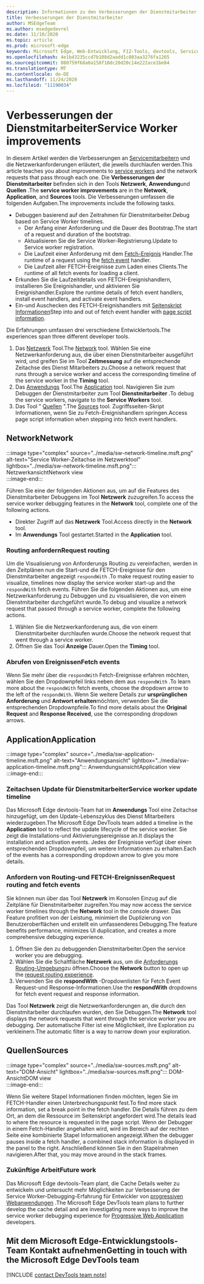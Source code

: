 ```yaml
---
description: Informationen zu den Verbesserungen der Dienstmitarbeiter und zur Verwendung der einzelnen Dienste.
title: Verbesserungen der Dienstmitarbeiter
author: MSEdgeTeam
ms.author: msedgedevrel
ms.date: 11/10/2020
ms.topic: article
ms.prod: microsoft-edge
keywords: Microsoft Edge, Web-Entwicklung, F12-Tools, devtools, Service Worker, PWA
ms.openlocfilehash: 4e1b43235ccd7b108d2aadd1c803aa3276fa1265
ms.sourcegitcommit: 080759f68a0a158f10dc20d20c14e222ace1be84
ms.translationtype: MT
ms.contentlocale: de-DE
ms.lasthandoff: 11/24/2020
ms.locfileid: "11190034"
---
```

# <span data-ttu-id="a95ad-104">Verbesserungen der Dienstmitarbeiter</span><span class="sxs-lookup"><span data-stu-id="a95ad-104">Service Worker improvements</span></span>  

<span data-ttu-id="a95ad-105">In diesem Artikel werden die Verbesserungen an [Servicemitarbeitern][MdnServiceWorkerApi] und die Netzwerkanforderungen erläutert, die jeweils durchlaufen werden.</span><span class="sxs-lookup"><span data-stu-id="a95ad-105">This article teaches you about improvements to [service workers][MdnServiceWorkerApi] and the network requests that pass through each one.</span></span>  <span data-ttu-id="a95ad-106">Die **Verbesserungen der Dienstmitarbeiter** befinden sich in den Tools **Netzwerk**, **Anwendung**und **Quellen** .</span><span class="sxs-lookup"><span data-stu-id="a95ad-106">The **service worker improvements** are in the **Network**, **Application**, and **Sources** tools.</span></span>  <span data-ttu-id="a95ad-107">Die Verbesserungen umfassen die folgenden Aufgaben.</span><span class="sxs-lookup"><span data-stu-id="a95ad-107">The improvements include the following tasks.</span></span>  

*   <span data-ttu-id="a95ad-108">Debuggen basierend auf den Zeitrahmen für Dienstmitarbeiter.</span><span class="sxs-lookup"><span data-stu-id="a95ad-108">Debug based on Service Worker timelines.</span></span>  
    *   <span data-ttu-id="a95ad-109">Der Anfang einer Anforderung und die Dauer des Bootstrap.</span><span class="sxs-lookup"><span data-stu-id="a95ad-109">The start of a request and duration of the bootstrap.</span></span>  
    *   <span data-ttu-id="a95ad-110">Aktualisieren Sie die Service Worker-Registrierung.</span><span class="sxs-lookup"><span data-stu-id="a95ad-110">Update to Service worker registration.</span></span>  
    *   <span data-ttu-id="a95ad-111">Die Laufzeit einer Anforderung mit dem [Fetch-Ereignis][MdnFetchEvent] Handler.</span><span class="sxs-lookup"><span data-stu-id="a95ad-111">The runtime of a request using the [fetch event][MdnFetchEvent] handler.</span></span>  
    *   <span data-ttu-id="a95ad-112">Die Laufzeit aller FETCH-Ereignisse zum Laden eines Clients.</span><span class="sxs-lookup"><span data-stu-id="a95ad-112">The runtime of all fetch events for loading a client.</span></span>  
*   <span data-ttu-id="a95ad-113">Erkunden Sie die Laufzeitdetails von FETCH-Ereignishandlern, installieren Sie Ereignishandler, und aktivieren Sie Ereignishandler.</span><span class="sxs-lookup"><span data-stu-id="a95ad-113">Explore the runtime details of fetch event handlers, install event handlers, and activate event handlers.</span></span>  
*   <span data-ttu-id="a95ad-114">Ein-und Auschecken des FETCH-Ereignishandlers mit [Seitenskript Informationen](#sources)</span><span class="sxs-lookup"><span data-stu-id="a95ad-114">Step into and out of fetch event handler with [page script information](#sources).</span></span>  

<span data-ttu-id="a95ad-115">Die Erfahrungen umfassen drei verschiedene Entwicklertools.</span><span class="sxs-lookup"><span data-stu-id="a95ad-115">The experiences span three different developer tools.</span></span>  

1.  <span data-ttu-id="a95ad-116">Das [Netzwerk](#network) Tool.</span><span class="sxs-lookup"><span data-stu-id="a95ad-116">The [Network](#network) tool.</span></span>  <span data-ttu-id="a95ad-117">Wählen Sie eine Netzwerkanforderung aus, die über einen Dienstmitarbeiter ausgeführt wird, und greifen Sie im Tool **Zeitmessung** auf die entsprechende Zeitachse des Dienst Mitarbeiters zu.</span><span class="sxs-lookup"><span data-stu-id="a95ad-117">Choose a network request that runs through a service worker and access the corresponding timeline of the service worker in the **Timing** tool.</span></span>  
1.  <span data-ttu-id="a95ad-118">Das [Anwendungs](#application) Tool.</span><span class="sxs-lookup"><span data-stu-id="a95ad-118">The [Application](#application) tool.</span></span>  <span data-ttu-id="a95ad-119">Navigieren Sie zum Debuggen der Dienstmitarbeiter zum Tool **Dienstmitarbeiter** .</span><span class="sxs-lookup"><span data-stu-id="a95ad-119">To debug the service workers, navigate to the **Service Workers** tool.</span></span>  
1.  <span data-ttu-id="a95ad-120">Das Tool " [Quellen](#sources) ".</span><span class="sxs-lookup"><span data-stu-id="a95ad-120">The [Sources](#sources) tool.</span></span>  <span data-ttu-id="a95ad-121">Zugriffsseiten-Skript Informationen, wenn Sie zu Fetch-Ereignishandlern springen.</span><span class="sxs-lookup"><span data-stu-id="a95ad-121">Access page script information when stepping into fetch event handlers.</span></span>  

## <span data-ttu-id="a95ad-122">Network</span><span class="sxs-lookup"><span data-stu-id="a95ad-122">Network</span></span>  

:::image type="complex" source="../media/sw-network-timeline.msft.png" alt-text="Service Worker-Zeitachse im Netzwerktool" lightbox="../media/sw-network-timeline.msft.png":::
   <span data-ttu-id="a95ad-124">Netzwerkansicht</span><span class="sxs-lookup"><span data-stu-id="a95ad-124">Network view</span></span>  
:::image-end:::  

<span data-ttu-id="a95ad-125">Führen Sie eine der folgenden Aktionen aus, um auf die Features des Dienstmitarbeiter Debuggens im Tool **Netzwerk** zuzugreifen.</span><span class="sxs-lookup"><span data-stu-id="a95ad-125">To access the service worker debugging features in the **Network** tool, complete one of the following actions.</span></span>  

*   <span data-ttu-id="a95ad-126">Direkter Zugriff auf das **Netzwerk** Tool.</span><span class="sxs-lookup"><span data-stu-id="a95ad-126">Access directly in the **Network** tool.</span></span>  
*   <span data-ttu-id="a95ad-127">Im **Anwendungs** Tool gestartet.</span><span class="sxs-lookup"><span data-stu-id="a95ad-127">Started in the **Application** tool.</span></span>  
    
### <span data-ttu-id="a95ad-128">Routing anfordern</span><span class="sxs-lookup"><span data-stu-id="a95ad-128">Request routing</span></span>  

<span data-ttu-id="a95ad-129">Um die Visualisierung von Anforderungs Routing zu vereinfachen, werden in den Zeitplänen nun die Start-und die FETCH-Ereignisse für den Dienstmitarbeiter angezeigt `respondWith` .</span><span class="sxs-lookup"><span data-stu-id="a95ad-129">To make request routing easier to visualize, timelines now display the service worker start-up and the `respondWith` fetch events.</span></span>  <span data-ttu-id="a95ad-130">Führen Sie die folgenden Aktionen aus, um eine Netzwerkanforderung zu Debuggen und zu visualisieren, die von einem Dienstmitarbeiter durchgeführt wurde.</span><span class="sxs-lookup"><span data-stu-id="a95ad-130">To debug and visualize a network request that passed through a service worker, complete the following actions.</span></span>  

1.  <span data-ttu-id="a95ad-131">Wählen Sie die Netzwerkanforderung aus, die von einem Dienstmitarbeiter durchlaufen wurde.</span><span class="sxs-lookup"><span data-stu-id="a95ad-131">Choose the network request that went through a service worker.</span></span>  
1.  <span data-ttu-id="a95ad-132">Öffnen Sie das Tool **Anzeige** Dauer.</span><span class="sxs-lookup"><span data-stu-id="a95ad-132">Open the **Timing** tool.</span></span>  
    
### <span data-ttu-id="a95ad-133">Abrufen von Ereignissen</span><span class="sxs-lookup"><span data-stu-id="a95ad-133">Fetch events</span></span>  

<span data-ttu-id="a95ad-134">Wenn Sie mehr über die `respondWith` Fetch-Ereignisse erfahren möchten, wählen Sie den Dropdownpfeil links neben dem aus `respondWith` .</span><span class="sxs-lookup"><span data-stu-id="a95ad-134">To learn more about the `respondWith` fetch events, choose the dropdown arrow to the left of the `respondWith`.</span></span>  <span data-ttu-id="a95ad-135">Wenn Sie weitere Details zur **ursprünglichen Anforderung** und **Antwort erhalten**möchten, verwenden Sie die entsprechenden Dropdownpfeile.</span><span class="sxs-lookup"><span data-stu-id="a95ad-135">To find more details about the **Original Request** and **Response Received**, use the corresponding dropdown arrows.</span></span>  

## <span data-ttu-id="a95ad-136">Application</span><span class="sxs-lookup"><span data-stu-id="a95ad-136">Application</span></span>  

:::image type="complex" source="../media/sw-application-timeline.msft.png" alt-text="Anwendungsansicht" lightbox="../media/sw-application-timeline.msft.png":::
   <span data-ttu-id="a95ad-138">Anwendungsansicht</span><span class="sxs-lookup"><span data-stu-id="a95ad-138">Application view</span></span>  
:::image-end:::  

### <span data-ttu-id="a95ad-139">Zeitachsen Update für Dienstmitarbeiter</span><span class="sxs-lookup"><span data-stu-id="a95ad-139">Service worker update timeline</span></span>  

<span data-ttu-id="a95ad-140">Das Microsoft Edge devtools-Team hat im **Anwendungs** Tool eine Zeitachse hinzugefügt, um den Update-Lebenszyklus des Dienst Mitarbeiters wiederzugeben.</span><span class="sxs-lookup"><span data-stu-id="a95ad-140">The Microsoft Edge DevTools team added a timeline in the **Application** tool to reflect the update lifecycle of the service worker.</span></span>  <span data-ttu-id="a95ad-141">Sie zeigt die Installations-und Aktivierungsereignisse an.</span><span class="sxs-lookup"><span data-stu-id="a95ad-141">It displays the installation and activation events.</span></span>  <span data-ttu-id="a95ad-142">Jedes der Ereignisse verfügt über einen entsprechenden Dropdownpfeil, um weitere Informationen zu erhalten.</span><span class="sxs-lookup"><span data-stu-id="a95ad-142">Each of the events has a corresponding dropdown arrow to give you more details.</span></span>  

### <span data-ttu-id="a95ad-143">Anfordern von Routing-und FETCH-Ereignissen</span><span class="sxs-lookup"><span data-stu-id="a95ad-143">Request routing and fetch events</span></span>  

<span data-ttu-id="a95ad-144">Sie können nun über das Tool **Netzwerk** im Konsolen Einzug auf die Zeitpläne für Dienstmitarbeiter zugreifen.</span><span class="sxs-lookup"><span data-stu-id="a95ad-144">You may now access the service worker timelines through the **Network** tool in the console drawer.</span></span>  <span data-ttu-id="a95ad-145">Das Feature profitiert von der Leistung, minimiert die Duplizierung von Benutzeroberflächen und erstellt ein umfassenderes Debugging.</span><span class="sxs-lookup"><span data-stu-id="a95ad-145">The feature benefits performance, minimizes UI duplication, and creates a more comprehensive debugging experience.</span></span>  

1.  <span data-ttu-id="a95ad-146">Öffnen Sie den zu debuggenden Dienstmitarbeiter.</span><span class="sxs-lookup"><span data-stu-id="a95ad-146">Open the service worker you are debugging.</span></span>  
1.  <span data-ttu-id="a95ad-147">Wählen Sie die Schaltfläche **Netzwerk** aus, um die [Anforderungs Routing-Umgebung](#network)zu öffnen.</span><span class="sxs-lookup"><span data-stu-id="a95ad-147">Choose the **Network** button to open up the [request routing experience](#network).</span></span>  
1.  <span data-ttu-id="a95ad-148">Verwenden Sie die **respondWith** -Dropdownlisten für Fetch Event Request-und Response-Informationen.</span><span class="sxs-lookup"><span data-stu-id="a95ad-148">Use the **respondWith** dropdowns for fetch event request and response information.</span></span>  

<span data-ttu-id="a95ad-149">Das Tool **Netzwerk** zeigt die Netzwerkanforderungen an, die durch den Dienstmitarbeiter durchlaufen wurden, den Sie Debuggen.</span><span class="sxs-lookup"><span data-stu-id="a95ad-149">The **Network** tool displays the network requests that went through the service worker you are debugging.</span></span>  <span data-ttu-id="a95ad-150">Der automatische Filter ist eine Möglichkeit, ihre Exploration zu verkleinern.</span><span class="sxs-lookup"><span data-stu-id="a95ad-150">The automatic filter is a way to narrow down your exploration.</span></span>

## <span data-ttu-id="a95ad-151">Quellen</span><span class="sxs-lookup"><span data-stu-id="a95ad-151">Sources</span></span>  

:::image type="complex" source="../media/sw-sources.msft.png" alt-text="DOM-Ansicht" lightbox="../media/sw-sources.msft.png":::
   <span data-ttu-id="a95ad-153">DOM-Ansicht</span><span class="sxs-lookup"><span data-stu-id="a95ad-153">DOM view</span></span>  
:::image-end:::  

<span data-ttu-id="a95ad-154">Wenn Sie weitere Stapel Informationen finden möchten, legen Sie im FETCH-Handler einen Unterbrechungspunkt fest.</span><span class="sxs-lookup"><span data-stu-id="a95ad-154">To find more stack information, set a break point in the fetch handler.</span></span>  <span data-ttu-id="a95ad-155">Die Details führen zu dem Ort, an dem die Ressource im Seitenskript angefordert wird.</span><span class="sxs-lookup"><span data-stu-id="a95ad-155">The details lead to where the resource is requested in the page script.</span></span>  <span data-ttu-id="a95ad-156">Wenn der Debugger in einem Fetch-Handler angehalten wird, wird im Bereich auf der rechten Seite eine kombinierte Stapel Informationen angezeigt.</span><span class="sxs-lookup"><span data-stu-id="a95ad-156">When the debugger pauses inside a fetch handler, a combined stack information is displayed in the panel to the right.</span></span>  <span data-ttu-id="a95ad-157">Anschließend können Sie in den Stapelrahmen navigieren.</span><span class="sxs-lookup"><span data-stu-id="a95ad-157">After that, you may move around in the stack frames.</span></span>  

### <span data-ttu-id="a95ad-158">Zukünftige Arbeit</span><span class="sxs-lookup"><span data-stu-id="a95ad-158">Future work</span></span>  

<span data-ttu-id="a95ad-159">Das Microsoft Edge devtools-Team plant, die Cache Details weiter zu entwickeln und untersucht mehr Möglichkeiten zur Verbesserung der Service Worker-Debugging-Erfahrung für Entwickler von [progressiven Webanwendungen][MdnProgressiveWebApps] .</span><span class="sxs-lookup"><span data-stu-id="a95ad-159">The Microsoft Edge DevTools team plans to further develop the cache detail and are investigating more ways to improve the service worker debugging experience for [Progressive Web Application][MdnProgressiveWebApps] developers.</span></span>  

## <span data-ttu-id="a95ad-160">Mit dem Microsoft Edge-Entwicklungstools-Team Kontakt aufnehmen</span><span class="sxs-lookup"><span data-stu-id="a95ad-160">Getting in touch with the Microsoft Edge DevTools team</span></span>  

[!INCLUDE [contact DevTools team note](../includes/contact-devtools-team-note.md)]  

<!-- links -->  

[MdnFetchEvent]: https://developer.mozilla.org/docs/Web/API/FetchEvent "FetchEvent | MDN"  
[MdnProgressiveWebApps]: https://developer.mozilla.org/docs/Web/Progressive_web_apps "Progressive Web-Apps (PWAs) | MDN"  
[MdnServiceWorkerApi]: https://developer.mozilla.org/docs/Web/API/Service_Worker_API "Service Worker-API | MDN"  
